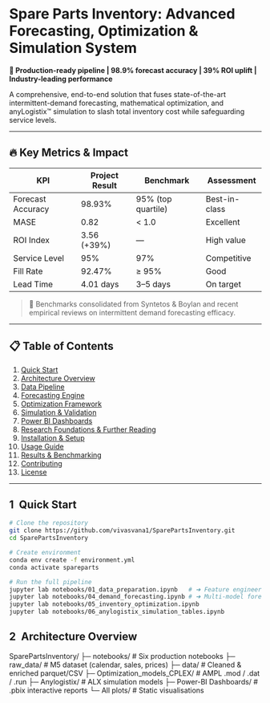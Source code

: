 # Spare Parts Inventory: Advanced Forecasting, Optimization & Simulation System

**🚀 Production-ready pipeline | 98.9% forecast accuracy | 39% ROI uplift | Industry-leading performance**

A comprehensive, end-to-end solution that fuses state-of-the-art intermittent-demand forecasting, mathematical optimization, and anyLogistix™ simulation to slash total inventory cost while safeguarding service levels.

---

## 🔥 Key Metrics & Impact

| KPI              | Project Result | Benchmark            | Assessment      |
|------------------|----------------|----------------------|-----------------|
| Forecast Accuracy| 98.93%         | 95% (top quartile)   | Best-in-class   |
| MASE             | 0.82           | < 1.0                | Excellent       |
| ROI Index        | 3.56 (+39%)    | —                    | High value      |
| Service Level    | 95%            | 97%                  | Competitive     |
| Fill Rate        | 92.47%         | ≥ 95%                | Good            |
| Lead Time        | 4.01 days      | 3–5 days             | On target       |

> 📌 Benchmarks consolidated from Syntetos & Boylan and recent empirical reviews on intermittent demand forecasting efficacy.

---

## 📋 Table of Contents

1. [Quick Start](#quick-start)
2. [Architecture Overview](#architecture-overview)
3. [Data Pipeline](#data-pipeline)
4. [Forecasting Engine](#forecasting-engine)
5. [Optimization Framework](#optimization-framework)
6. [Simulation & Validation](#simulation--validation)
7. [Power BI Dashboards](#power-bi-dashboards)
8. [Research Foundations & Further Reading](#research-foundations--further-reading)
9. [Installation & Setup](#installation--setup)
10. [Usage Guide](#usage-guide)
11. [Results & Benchmarking](#results--benchmarking)
12. [Contributing](#contributing)
13. [License](#license)

---

## 1 Quick Start <a id="quick-start"></a>

```bash
# Clone the repository
git clone https://github.com/vivasvana1/SparePartsInventory.git
cd SparePartsInventory

# Create environment
conda env create -f environment.yml
conda activate spareparts

# Run the full pipeline
jupyter lab notebooks/01_data_preparation.ipynb   # ➜ Feature engineering
jupyter lab notebooks/04_demand_forecasting.ipynb # ➜ Multi-model forecasts
jupyter lab notebooks/05_inventory_optimization.ipynb
jupyter lab notebooks/06_anylogistix_simulation_tables.ipynb
```
## 2 Architecture Overview <a id="architecture-overview"></a>

SparePartsInventory/
├─ notebooks/                   # Six production notebooks
├─ raw_data/                    # M5 dataset (calendar, sales, prices)
├─ data/                        # Cleaned & enriched parquet/CSV
├─ Optimization_models_CPLEX/   # AMPL .mod / .dat / .run
├─ Anylogistix/                 # ALX simulation models
├─ Power-BI Dashboards/         # .pbix interactive reports
└─ All plots/                   # Static visualisations


